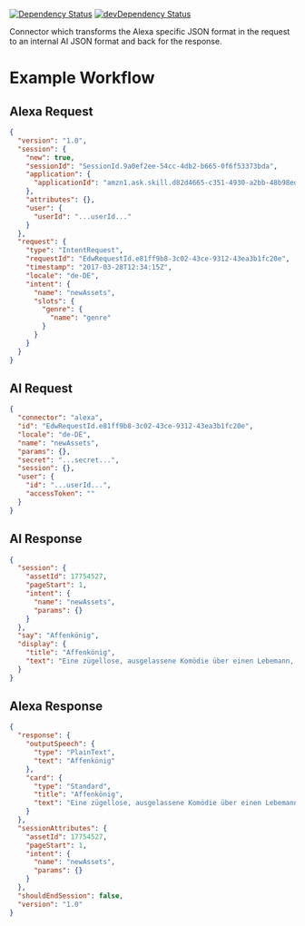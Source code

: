 [![Dependency Status](https://david-dm.org/dragonprojects/ai-connector-alexa.svg)](https://david-dm.org/dragonprojects/ai-connector-alexa)
[![devDependency Status](https://david-dm.org/dragonprojects/ai-connector-alexa/dev-status.svg)](https://david-dm.org/dragonprojects/ai-connector-alexa?type=dev)

Connector which transforms the Alexa specific JSON format in the request to an internal AI JSON format and back for the response.

# Example Workflow

## Alexa Request

```json
{
  "version": "1.0",
  "session": {
    "new": true,
    "sessionId": "SessionId.9a0ef2ee-54cc-4db2-b665-0f6f53373bda",
    "application": {
      "applicationId": "amzn1.ask.skill.d82d4665-c351-4930-a2bb-48b98ed2dc6b"
    },
    "attributes": {},
    "user": {
      "userId": "...userId..."
    }
  },
  "request": {
    "type": "IntentRequest",
    "requestId": "EdwRequestId.e81ff9b8-3c02-43ce-9312-43ea3b1fc20e",
    "timestamp": "2017-03-28T12:34:15Z",
    "locale": "de-DE",
    "intent": {
      "name": "newAssets",
      "slots": {
        "genre": {
          "name": "genre"
        }
      }
    }
  }
}
```

## AI Request

```json
{
  "connector": "alexa",
  "id": "EdwRequestId.e81ff9b8-3c02-43ce-9312-43ea3b1fc20e",
  "locale": "de-DE",
  "name": "newAssets",
  "params": {},
  "secret": "...secret...",
  "session": {},
  "user": {
    "id": "...userId...",
    "accessToken": ""
  }
}
```

## AI Response

```json
{
  "session": {
    "assetId": 17754527,
    "pageStart": 1,
    "intent": {
      "name": "newAssets",
      "params": {}
    }
  },
  "say": "Affenkönig",
  "display": {
    "title": "Affenkönig",
    "text": "Eine zügellose, ausgelassene Komödie über einen Lebemann, der seine ehemaligen Schulkameraden zum Feiern nach Südfrankreich einlädt. Eine provozierende Satire mit bitterbösen Blick auf das Lebensgefühl von Männern jenseits der 40."
  }
}
```

## Alexa Response

```json
{
  "response": {
    "outputSpeech": {
      "type": "PlainText",
      "text": "Affenkönig"
    },
    "card": {
      "type": "Standard",
      "title": "Affenkönig",
      "text": "Eine zügellose, ausgelassene Komödie über einen Lebemann, der seine ehemaligen Schulkameraden zum Feiern nach Südfrankreich einlädt. Eine provozierende Satire mit bitterbösen Blick auf das Lebensgefühl von Männern jenseits der 40."
    }
  },
  "sessionAttributes": {
    "assetId": 17754527,
    "pageStart": 1,
    "intent": {
      "name": "newAssets",
      "params": {}
    }
  },
  "shouldEndSession": false,
  "version": "1.0"
}
```

